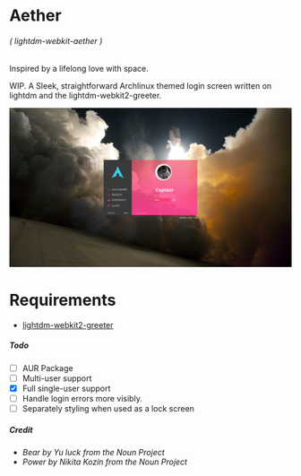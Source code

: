 # Aether
###### ( lightdm-webkit-aether )
Inspired by a lifelong love with space. 

WIP. A Sleek, straightforward Archlinux themed login screen written on lightdm and the lightdm-webkit2-greeter.

![](./screenshot.png)

# Requirements
- [lightdm-webkit2-greeter](https://github.com/Antergos/lightdm-webkit2-greeter)

##### Todo
- [ ] AUR Package
- [ ] Multi-user support
- [x] Full single-user support
- [ ] Handle login errors more visibly.
- [ ] Separately styling when used as a lock screen

##### Credit
- *Bear by Yu luck from the Noun Project*
- *Power by Nikita Kozin from the Noun Project*